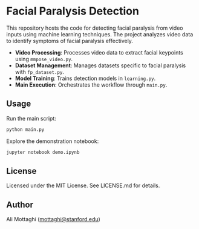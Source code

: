 # Facial Paralysis Detection

This repository hosts the code for detecting facial paralysis from video inputs using machine learning techniques. The project analyzes video data to identify symptoms of facial paralysis effectively.

- **Video Processing**: Processes video data to extract facial keypoints using `mmpose_video.py`.
- **Dataset Management**: Manages datasets specific to facial paralysis with `fp_dataset.py`.
- **Model Training**: Trains detection models in `learning.py`.
- **Main Execution**: Orchestrates the workflow through `main.py`.

## Usage

Run the main script:
```bash
python main.py
```

Explore the demonstration notebook:
```bash
jupyter notebook demo.ipynb
```

## License

Licensed under the MIT License. See LICENSE.md for details.

## Author

Ali Mottaghi (mottaghi@stanford.edu)
